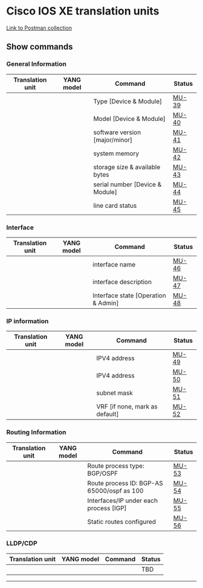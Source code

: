 # Cisco IOS XE translation units

[Link to Postman collection](https://github.com/FRINXio/postman-collections)

## Show commands

### General Information

| Translation unit  | YANG model |  Command  | Status | 
| ----------------- |------------| --------- | ------ |
|  |  | Type [Device & Module] | [MU-39](https://frinxhelpdesk.atlassian.net/browse/MU-39) |
|  |  | Model [Device & Module] | [MU-40](https://frinxhelpdesk.atlassian.net/browse/MU-40) |
|  |  | software version [major/minor] | [MU-41](https://frinxhelpdesk.atlassian.net/browse/MU-41) |
|  |  | system memory | [MU-42](https://frinxhelpdesk.atlassian.net/browse/MU-42) |
|  |  | storage size & available bytes | [MU-43](https://frinxhelpdesk.atlassian.net/browse/MU-43) |
|  |  | serial number [Device & Module] | [MU-44](https://frinxhelpdesk.atlassian.net/browse/MU-44) |
|  |  | line card status | [MU-45](https://frinxhelpdesk.atlassian.net/browse/MU-45) |


### Interface

| Translation unit  | YANG model |  Command  | Status | 
| ----------------- |------------| --------- | ------ |
|  |  | interface name | [MU-46](https://frinxhelpdesk.atlassian.net/browse/MU-46) |
|  |  | interface description | [MU-47](https://frinxhelpdesk.atlassian.net/browse/MU-47) |
|  |  | Interface state [Operation & Admin] | [MU-48](https://frinxhelpdesk.atlassian.net/browse/MU-48) |



### IP information

| Translation unit  | YANG model |  Command  | Status | 
| ----------------- |------------| --------- | ------ |
|  |  | IPV4 address | [MU-49](https://frinxhelpdesk.atlassian.net/browse/MU-49) |
|  |  | IPV4 address | [MU-50](https://frinxhelpdesk.atlassian.net/browse/MU-50) |
|  |  | subnet mask | [MU-51](https://frinxhelpdesk.atlassian.net/browse/MU-51) |
|  |  | VRF [if none, mark as default] | [MU-52](https://frinxhelpdesk.atlassian.net/browse/MU-52) |




### Routing Information

| Translation unit  | YANG model |  Command  | Status | 
| ----------------- |------------| --------- | ------ |
|  |  | Route process type: BGP/OSPF | [MU-53](https://frinxhelpdesk.atlassian.net/browse/MU-53) |
|  |  | Route process ID: BGP-AS 65000/ospf as 100 | [MU-54](https://frinxhelpdesk.atlassian.net/browse/MU-54) |
|  |  | Interfaces/IP under each process [IGP] | [MU-55](https://frinxhelpdesk.atlassian.net/browse/MU-55) |
|  |  | Static routes configured | [MU-56](https://frinxhelpdesk.atlassian.net/browse/MU-56) |


### LLDP/CDP

| Translation unit  | YANG model |  Command  | Status | 
| ----------------- |------------| --------- | ------ |
|  |  |  | TBD |

---

